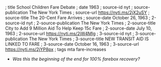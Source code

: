; title School Children Fare Debate
; date 1963
; source-id nyt
; source-publication The New York Times
; source-url https://nyti.ms/2jX2uSY
; source-title The 20-Cent Fare Arrives
; source-date October 26, 1963
; 2-source-id nyt
; 2-source-publication The New York Times
; 2-source-title City to Add 9 Million Aid To Help Keep 15c Fare
; 2-source-date July 10, 1963
; 2-source-url https://nyti.ms/2jW4Mlg
; 3-source-id nyt
; 3-source-publication The New York Times
; 3-source-title NEW TRANSIT AID IS LINKED TO FARE
; 3-source-date October 16, 1963
; 3-source-url https://nyti.ms/2jYP8px
; tags mta fare-increases

- *Was this the beginning of the end for 100% farebox recovery?*
